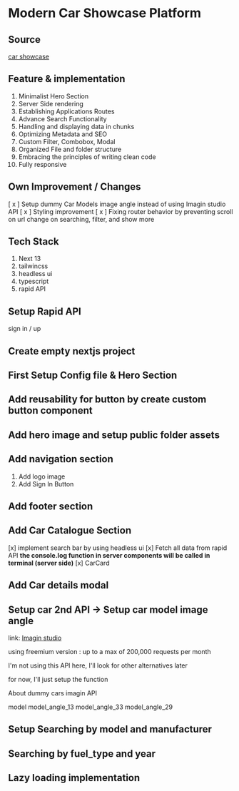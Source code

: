 # Modern Car Showcase Platform

## Source

[car showcase](https://youtu.be/pUNSHPyVryU)

## Feature & implementation

1. Minimalist Hero Section
2. Server Side rendering
3. Establishing Applications Routes
4. Advance Search Functionality
5. Handling and displaying data in chunks
6. Optimizing Metadata and SEO
7. Custom Filter, Combobox, Modal
8. Organized File and folder structure
9. Embracing the principles of writing clean code
10. Fully responsive

## Own Improvement / Changes

[ x ] Setup dummy Car Models image angle instead of using Imagin studio API
[ x ] Styling improvement
[ x ] Fixing router behavior by preventing scroll on url change on searching, filter, and show more

## Tech Stack

1. Next 13
2. tailwincss
3. headless ui
4. typescript
5. rapid API

## Setup Rapid API

sign in / up

## Create empty nextjs project

## First Setup Config file & Hero Section

## Add reusability for button by create custom button component

## Add hero image and setup public folder assets

## Add navigation section

1. Add logo image
2. Add Sign In Button

## Add footer section

## Add Car Catalogue Section

[x] implement search bar by using headless ui
[x] Fetch all data from rapid API
   **the console.log function in server components will be called in terminal (server side)**
[x] CarCard

## Add Car details modal

## Setup car 2nd API -> Setup car model image angle

link: [Imagin studio](https://www.imagin.studio/car-image-api)

using freemium version : up to a max of 200,000 requests per month

I'm not using this API here, I'll look for other alternatives later

for now, I'll just setup the function

About dummy cars imagin API

model
model_angle_13
model_angle_33
model_angle_29

## Setup Searching by model and manufacturer

## Searching by fuel_type and year

## Lazy loading implementation
